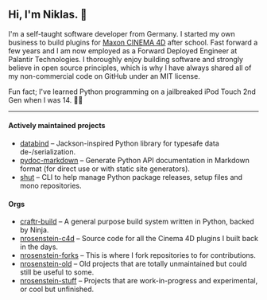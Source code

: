## Hi, I'm Niklas. 👋

I'm a self-taught software developer from Germany. I started my own business to build plugins for [Maxon CINEMA 4D](https://www.maxon.net/en/) after school. Fast forward a few years and I am now employed as a Forward Deployed Engineer at Palantir Technologies. I thoroughly enjoy building software and strongly believe in open source principles, which is why I have always shared all of my non-commercial code on GitHub under an MIT license.

Fun fact; I've learned Python programming on a jailbreaked iPod Touch 2nd Gen when I was 14. 🤷‍♂️

---

#### Actively maintained projects

* [databind](https://github.com/NiklasRosenstein/databind) &ndash; Jackson-inspired Python library for typesafe data de-/serialization.
* [pydoc-markdown](https://github.com/NiklasRosenstein/pydoc-markdown) &ndash; Generate Python API documentation in Markdown format (for direct use or with static site generators).
* [shut](https://github.com/NiklasRosenstein/shut) &ndash; CLI to help manage Python package releases, setup files and mono repositories.


#### Orgs

* [craftr-build](https://github.com/craftr-build) &ndash; A general purpose build system written in Python, backed by Ninja.
* [nrosenstein-c4d](https://github.com/nrosenstein-c4d) &ndash; Source code for all the Cinema 4D plugins I built back in the days.
* [nrosenstein-forks](https://github.com/nrosenstein-forks) &ndash; This is where I fork repositories to for contributions.
* [nrosenstein-old](https://github.com/nrosenstein-old) &ndash; Old projects that are totally unmaintained but could still be useful to some.
* [nrosenstein-stuff](https://github.com/nrosenstein-stuff) &ndash; Projects that are work-in-progress and experimental, or cool but unfinished.
